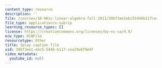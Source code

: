 ```yaml
---
content_type: resource
description: ''
file: /courses/18-06sc-linear-algebra-fall-2011/39bf3ee1ebc55446b117cea29e8f9e9f_Go2aLo7ZOlU.vtt
file_type: application/x-subrip
learning_resource_types: []
license: https://creativecommons.org/licenses/by-nc-sa/4.0/
ocw_type: OCWFile
resourcetype: Other
title: 3play caption file
uid: 39bf3ee1-ebc5-5446-b117-cea29e8f9e9f
video_metadata:
  youtube_id: null
---
```

